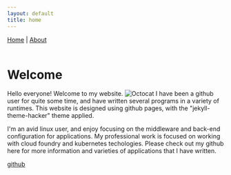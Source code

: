 ```yaml
---
layout: default
title: home
---
```

<a href="index">Home</a> | <a href="about">About</a><br/><br/>
# Welcome
Hello everyone! Welcome to my website.
![Octocat](https://github.githubassets.com/images/icons/emoji/octocat.png)
I have been a github user for quite some time, and have written several programs in a variety of runtimes.
This website is designed using github pages, with the "jekyll-theme-hacker" theme applied.



I'm an avid linux user, and enjoy focusing on the middleware and back-end configuration for applications.
My professional work is focused on working with cloud foundry and kubernetes techologies.
Please check out my github here for more information and varieties of applications that I have written.

<footer>

<a href="https://github.com/emalgamatedsoy">github</a>
</footer>
